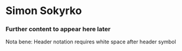 # Simon Sokyrko
### Further content to appear here later
Nota bene: Header notation requires white space after header symbol

